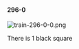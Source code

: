 #### 296-0
![train-296-0-0.png](https://github.com/lil-lab/nlvr/raw/master/nlvr/train/images/78/train-296-0-0.png "train-296-0-0.png")

There is 1 black square